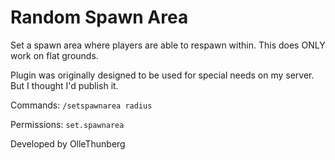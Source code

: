 # Random Spawn Area

Set a spawn area where players are able to respawn within. This does ONLY work on flat grounds.

Plugin was originally designed to be used for special needs on my server. But I thought I'd publish it.

Commands:
```/setspawnarea radius```

Permissions: 
```set.spawnarea```

Developed by OlleThunberg